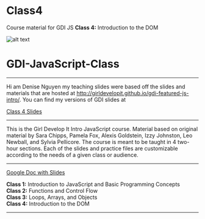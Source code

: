 # Class4
Course material for GDI JS 
**Class 4:** Introduction to the DOM

![alt text][logo]

[logo]: https://ci4.googleusercontent.com/proxy/jDgsPbcTsgtpMgrvjNUd0chFuglBNwSYrd_YR3v7NlGpcvDQMw6wgD0mmCcuy2tAZtCE9eT3H6Dq7yEq4gJd2W-f1T12GjOFAooCa5HXxkeqxeaoR3Tkff-SMXX7TSr0K7lfEkk1fpQSkUMyvAxmCNKXSwu85ibSD0A9BwogpEsvH2OosSGmKi1r1TLjpwCKP7M7e3YFC8Y7dQc=s0-d-e1-ft#https://docs.google.com/uc?export=download&id=0B46yyBTteBhfN2FyYkVOWE54QzQ&revid=0B46yyBTteBhfQXo4SFFSN1pmeTJzQ0tSaXAvVExOcnJWUkJRPQ
# GDI-JavaScript-Class
---
Hi am Denise Nguyen my teaching slides were based off the slides and materials that are hosted at http://girldevelopit.github.io/gdi-featured-js-intro/. You can find my versions of GDI slides at 

[Class 4 Slides](https://docs.google.com/presentation/d/e/2PACX-1vQwSTK0B3AD0y7NLoawhoRbH869d7j5v2hUOgGDR98Zc5tH3wKGyS8GqWJJMjLS9Klgv4HwsAxKEF-9/pub?start=true&loop=true&delayms=3000)

---

This is the Girl Develop It Intro JavaScript course. Material based on original material by Sara Chipps, Pamela Fox, Alexis Goldstein, Izzy Johnston, Leo Newball, and Sylvia Pellicore.  The course is meant to be taught in 4 two-hour sections. Each of the slides and practice files are customizable according to the needs of a given class or audience.

---

[Google Doc with Slides](https://docs.google.com/document/d/e/2PACX-1vQuUwBnt0YhsDTxpTAfk0Q4j1FZUxLkkbqfbhqeVrT7OnhAceVcV5LuUqPer3z3Rf2zN0FNxkPCantn/pub)

**Class 1:** Introduction to JavaScript and Basic Programming Concepts <br>
**Class 2:** Functions and Control Flow <br>
**Class 3:** Loops, Arrays, and Objects <br>
**Class 4:** Introduction to the DOM <br>

---
